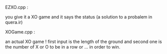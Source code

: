 EZXO.cpp :

  you give it a XO game and it says the status (a solution to a probalem in quera.ir)
  
XOGame.cpp :

  an actual XO game ! first input is the length of the ground and second one is the number of X or O to be in a row or ... in order to win.
